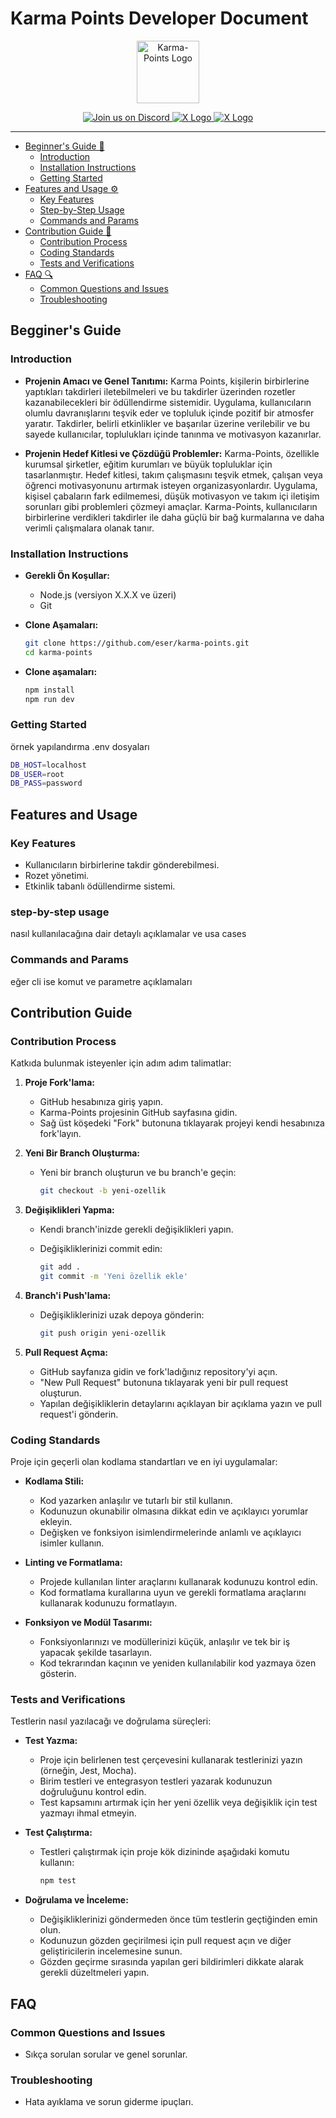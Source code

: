 # Karma Points Developer Document

<p align="center">
  <img src="https://acikyazilimagi.com/assets/logo.svg" alt="Karma-Points Logo" width="100" height="100">
  
  <p align="center"><a href="https://x.com/eser">
  <a href="https://discord.com/invite/ckS4huSvEk">
    <img src="https://img.shields.io/badge/Join%20us%20on%20Discord-7289DA?style=for-the-badge&logo=discord&logoColor=white" alt="Join us on Discord">
  </a>
  <a href="https://x.com/eserozvataf">
    <img src="https://img.shields.io/badge/@eserozvataf-000000?style=for-the-badge&logo=x&logoColor=white" alt="X Logo">
  </a>
  <a href="https://x.com/sameterkanboz">
    <img src="https://img.shields.io/badge/@sameterkanboz-000000?style=for-the-badge&logo=x&logoColor=white" alt="X Logo">
  </a>
  
  </p>
  
  
</p>

---

- [Beginner's Guide 🏁](#begginers-guide)
  - [Introduction](#introduction)
  - [Installation Instructions](#installation-instructions)
  - [Getting Started](#getting-started)
- [Features and Usage ⚙️](#features-and-usage)
  - [Key Features](#key-features)
  - [Step-by-Step Usage](#step-by-step-usage)
  - [Commands and Params](#commands-and-params)
- [Contribution Guide 🤝](#contribution-guide)
  - [Contribution Process](#contribution-process)
  - [Coding Standards](#coding-standards)
  - [Tests and Verifications](#tests-and-verifications)
- [FAQ 🔍](#faq)
  - [Common Questions and Issues](#common-questions-and-issues)
  - [Troubleshooting](#troubleshooting)

## Begginer's Guide

### Introduction

- **Projenin Amacı ve Genel Tanıtımı:**
  Karma Points, kişilerin birbirlerine yaptıkları takdirleri iletebilmeleri ve bu takdirler üzerinden rozetler kazanabilecekleri bir ödüllendirme sistemidir. Uygulama, kullanıcıların olumlu davranışlarını teşvik eder ve topluluk içinde pozitif bir atmosfer yaratır. Takdirler, belirli etkinlikler ve başarılar üzerine verilebilir ve bu sayede kullanıcılar, toplulukları içinde tanınma ve motivasyon kazanırlar.

- **Projenin Hedef Kitlesi ve Çözdüğü Problemler:**
  Karma-Points, özellikle kurumsal şirketler, eğitim kurumları ve büyük topluluklar için tasarlanmıştır. Hedef kitlesi, takım çalışmasını teşvik etmek, çalışan veya öğrenci motivasyonunu artırmak isteyen organizasyonlardır. Uygulama, kişisel çabaların fark edilmemesi, düşük motivasyon ve takım içi iletişim sorunları gibi problemleri çözmeyi amaçlar. Karma-Points, kullanıcıların birbirlerine verdikleri takdirler ile daha güçlü bir bağ kurmalarına ve daha verimli çalışmalara olanak tanır.

### Installation Instructions

- **Gerekli Ön Koşullar:**
  - Node.js (versiyon X.X.X ve üzeri)
  - Git

- **Clone Aşamaları:**

  ```bash
  git clone https://github.com/eser/karma-points.git
  cd karma-points
  ```

- **Clone aşamaları:**

  ```bash
  npm install
  npm run dev
  ```

### Getting Started

örnek yapılandırma .env dosyaları

```bash
DB_HOST=localhost
DB_USER=root
DB_PASS=password
  ```

## Features and Usage

### Key Features

- Kullanıcıların birbirlerine takdir gönderebilmesi.
- Rozet yönetimi.
- Etkinlik tabanlı ödüllendirme sistemi.

### step-by-step usage

nasıl kullanılacağına dair detaylı açıklamalar ve usa cases

### Commands and Params

eğer cli ise komut ve parametre açıklamaları

## Contribution Guide

### Contribution Process

Katkıda bulunmak isteyenler için adım adım talimatlar:

1. **Proje Fork'lama:**
   - GitHub hesabınıza giriş yapın.
   - Karma-Points projesinin GitHub sayfasına gidin.
   - Sağ üst köşedeki "Fork" butonuna tıklayarak projeyi kendi hesabınıza fork'layın.

2. **Yeni Bir Branch Oluşturma:**

   - Yeni bir branch oluşturun ve bu branch'e geçin:

     ```bash
     git checkout -b yeni-ozellik
     ```

3. **Değişiklikleri Yapma:**
   - Kendi branch'inizde gerekli değişiklikleri yapın.
   - Değişikliklerinizi commit edin:

     ```bash
     git add .
     git commit -m 'Yeni özellik ekle'
     ```

4. **Branch'i Push'lama:**
   - Değişikliklerinizi uzak depoya gönderin:

     ```bash
     git push origin yeni-ozellik
     ```

5. **Pull Request Açma:**
   - GitHub sayfanıza gidin ve fork'ladığınız repository'yi açın.
   - "New Pull Request" butonuna tıklayarak yeni bir pull request oluşturun.
   - Yapılan değişikliklerin detaylarını açıklayan bir açıklama yazın ve pull request'i gönderin.

### Coding Standards

Proje için geçerli olan kodlama standartları ve en iyi uygulamalar:

- **Kodlama Stili:**
  - Kod yazarken anlaşılır ve tutarlı bir stil kullanın.
  - Kodunuzun okunabilir olmasına dikkat edin ve açıklayıcı yorumlar ekleyin.
  - Değişken ve fonksiyon isimlendirmelerinde anlamlı ve açıklayıcı isimler kullanın.

- **Linting ve Formatlama:**
  - Projede kullanılan linter araçlarını kullanarak kodunuzu kontrol edin.
  - Kod formatlama kurallarına uyun ve gerekli formatlama araçlarını kullanarak kodunuzu formatlayın.

- **Fonksiyon ve Modül Tasarımı:**
  - Fonksiyonlarınızı ve modüllerinizi küçük, anlaşılır ve tek bir iş yapacak şekilde tasarlayın.
  - Kod tekrarından kaçının ve yeniden kullanılabilir kod yazmaya özen gösterin.

### Tests and Verifications

Testlerin nasıl yazılacağı ve doğrulama süreçleri:

- **Test Yazma:**
  - Proje için belirlenen test çerçevesini kullanarak testlerinizi yazın (örneğin, Jest, Mocha).
  - Birim testleri ve entegrasyon testleri yazarak kodunuzun doğruluğunu kontrol edin.
  - Test kapsamını artırmak için her yeni özellik veya değişiklik için test yazmayı ihmal etmeyin.

- **Test Çalıştırma:**
  - Testleri çalıştırmak için proje kök dizininde aşağıdaki komutu kullanın:

    ```bash
    npm test
    ```

- **Doğrulama ve İnceleme:**
  - Değişikliklerinizi göndermeden önce tüm testlerin geçtiğinden emin olun.
  - Kodunuzun gözden geçirilmesi için pull request açın ve diğer geliştiricilerin incelemesine sunun.
  - Gözden geçirme sırasında yapılan geri bildirimleri dikkate alarak gerekli düzeltmeleri yapın.

## FAQ

### Common Questions and Issues

- Sıkça sorulan sorular ve genel sorunlar.

### Troubleshooting

- Hata ayıklama ve sorun giderme ipuçları.
